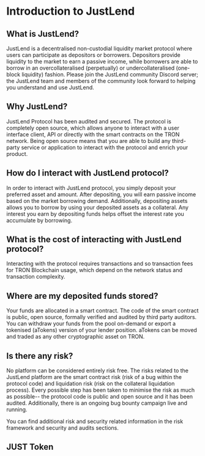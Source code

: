 # Introduction to JustLend

## What is JustLend?

JustLend is a decentralised non-custodial liquidity market protocol where users can participate as depositors or borrowers. Depositors provide liquidity to the market to earn a passive income, while borrowers are able to borrow in an overcollateralised (perpetually) or undercollateralised (one-block liquidity) fashion. Please join the JustLend community Discord server; the JustLend team and members of the community look forward to helping you understand and use JustLend.

## Why JustLend?

JustLend Protocol has been audited and secured. The protocol is completely open source, which allows anyone to interact with a user interface client, API or directly with the smart contracts on the TRON network. Being open source means that you are able to build any third-party service or application to interact with the protocol and enrich your product.

## How do I interact with JustLend protocol?

In order to interact with JustLend protocol, you simply deposit your preferred asset and amount. After depositing, you will earn passive income based on the market borrowing demand. Additionally, depositing assets allows you to borrow by using your deposited assets as a collateral. Any interest you earn by depositing funds helps offset the interest rate you accumulate by borrowing.

## What is the cost of interacting with JustLend protocol?

Interacting with the protocol requires transactions and so transaction fees for TRON Blockchain usage, which depend on the network status and transaction complexity.

## Where are my deposited funds stored?

Your funds are allocated in a smart contract. The code of the smart contract is public, open source, formally verified and audited by third party auditors. You can withdraw your funds from the pool on-demand or export a tokenised (aTokens) version of your lender position. aTokens can be moved and traded as any other cryptographic asset on TRON.

## Is there any risk?

No platform can be considered entirely risk free. The risks related to the JustLend platform are the smart contract risk (risk of a bug within the protocol code) and liquidation risk (risk on the collateral liquidation process). Every possible step has been taken to minimise the risk as much as possible-- the protocol code is public and open source and it has been audited. Additionally, there is an ongoing bug bounty campaign live and running.

You can find additional risk and security related information in the risk framework and security and audits sections.

## JUST Token
